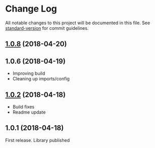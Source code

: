 # Change Log

All notable changes to this project will be documented in this file. See [standard-version](https://github.com/conventional-changelog/standard-version) for commit guidelines.

<a name="1.0.8"></a>
## [1.0.8](https://github.com/7jpsan/spotify-auth/compare/v1.0.6...v1.0.8) (2018-04-20)



<a name="1.0.6"></a>
## 1.0.6 (2018-04-19)
 - Improving build
 - Cleaning up imports/config


<a name="1.0.2"></a>
## [1.0.2](/compare/v1.0.1...v1.0.2) (2018-04-18)
- Build fixes
- Readme update

<a name="1.0.1"></a>
## 1.0.1 (2018-04-18)

First release. Library published
